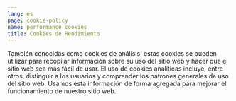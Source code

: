 ```yaml
---
lang: es
page: cookie-policy
name: performance cookies
title: Cookies de Rendimiento
---
```


También conocidas como cookies de análisis, estas cookies se pueden utilizar para recopilar información sobre su uso del sitio web y hacer que el sitio web sea más fácil de usar. El uso de cookies analíticas incluye, entre otros, distinguir a los usuarios y comprender los patrones generales de uso del sitio web. Usamos esta información de forma agregada para mejorar el funcionamiento de nuestro sitio web.